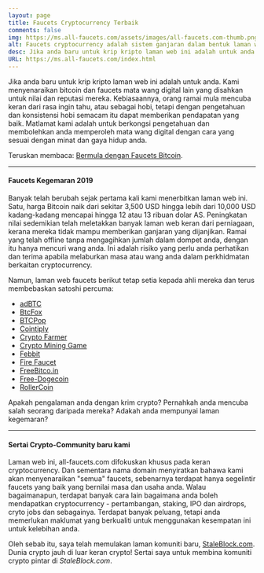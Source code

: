 ```yaml
---
layout: page
title: Faucets Cryptocurrency Terbaik
comments: false
img: https://ms.all-faucets.com/assets/images/all-faucets.com-thumb.png
alt: Faucets cryptocurrency adalah sistem ganjaran dalam bentuk laman web atau aplikasi yang mengeluarkan duit syiling percuma.
desc: Jika anda baru untuk krip kripto laman web ini adalah untuk anda. Ketahui cara memaksimumkan nilai masa dan usaha anda semasa menuntut dari tapak keran bitcoin percuma.
URL: https://ms.all-faucets.com/index.html
---
```

<link rel="stylesheet" href="https://cdnjs.cloudflare.com/ajax/libs/normalize/5.0.0/normalize.min.css">

Jika anda baru untuk krip kripto laman web ini adalah untuk anda. Kami menyenaraikan bitcoin dan faucets mata wang digital lain yang disahkan untuk nilai dan reputasi mereka. Kebiasaannya, orang ramai mula mencuba keran dari rasa ingin tahu, atau sebagai hobi, tetapi dengan pengetahuan dan konsistensi hobi semacam itu dapat memberikan pendapatan yang baik. Matlamat kami adalah untuk berkongsi pengetahuan dan membolehkan anda memperoleh mata wang digital dengan cara yang sesuai dengan minat dan gaya hidup anda.

Teruskan membaca: <a href="https://ms.all-faucets.com/daily/2019/12/12/index.html">Bermula dengan Faucets Bitcoin</a>.

---
#### Faucets Kegemaran 2019

Banyak telah berubah sejak pertama kali kami menerbitkan laman web ini. Satu, harga Bitcoin naik dari sekitar 3,500 USD hingga lebih dari 10,000 USD kadang-kadang mencapai hingga 12 atau 13 ribuan dolar AS. Peningkatan nilai sedemikian telah meletakkan banyak laman web keran dari perniagaan, kerana mereka tidak mampu memberikan ganjaran yang dijanjikan. Ramai yang telah offline tanpa mengagihkan jumlah dalam dompet anda, dengan itu hanya mencuri wang anda. Ini adalah risiko yang perlu anda perhatikan dan terima apabila melaburkan masa atau wang anda dalam perkhidmatan berkaitan cryptocurrency.

Namun, laman web faucets berikut tetap setia kepada ahli mereka dan terus membebaskan satoshi percuma:

- <a href="http://bit.ly/www-adbtc" target="_blank">adBTC</a>
- <a href="http://bit.ly/www-btcfox" target="_blank">BtcFox</a>
- <a href="http://bit.ly/www-btcpop" target="_blank">BTCPop</a>
- <a href="http://bit.ly/www-cointiply" target="_blank">Cointiply</a>
- <a href="http://bit.ly/www-cryptofarmer" target="_blank">Crypto Farmer</a>
- <a href="http://bit.ly/www-cryptomininggame" target="_blank">Crypto Mining Game</a>
- <a href="http://bit.ly/www-febbit" target="_blank">Febbit</a>
- <a href="http://bit.ly/www-firefaucet" target="_blank">Fire Faucet</a>
- <a href="http://bit.ly/www-freebitcoin" target="_blank">FreeBitco.in</a>
- <a href="http://bit.ly/www-free-dogecoin" target="_blank">Free-Dogecoin</a>
- <a href="http://bit.ly/www-rollercoin" target="_blank">RollerCoin</a>

Apakah pengalaman anda dengan krim crypto? Pernahkah anda mencuba salah seorang daripada mereka? Adakah anda mempunyai laman kegemaran?

<div id="commento"></div>
<script src="https://cdn.commento.io/js/commento.js"></script>

---
#### Sertai Crypto-Community baru kami

Laman web ini, all-faucets.com difokuskan khusus pada keran cryptocurrency. Dan sementara nama domain menyiratkan bahawa kami akan menyenaraikan "semua" faucets, sebenarnya terdapat hanya segelintir faucets yang baik yang bernilai masa dan usaha anda. Walau bagaimanapun, terdapat banyak cara lain bagaimana anda boleh mendapatkan cryptocurrency - pertambangan, staking, IPO dan airdrops, cryto jobs dan sebagainya. Terdapat banyak peluang, tetapi anda memerlukan maklumat yang berkualiti untuk menggunakan kesempatan ini untuk kelebihan anda.

Oleh sebab itu, saya telah memulakan laman komuniti baru, <a href="https://www.staleblock.com/" target="_blank">StaleBlock.com</a>. Dunia crypto jauh di luar keran crypto! Sertai saya untuk membina komuniti crypto pintar di <i>StaleBlock.com</i>.
